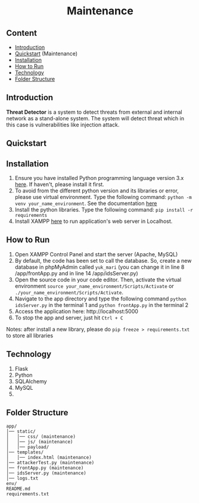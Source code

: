 <center><h1>Maintenance</h1></center>

## Content

- [Introduction](#Introduction)
- [Quickstart](#Quickstart) (Maintenance)
- [Installation](#Installation)
- [How to Run](#How-To-Run)
- [Technology](#Techonology)
- [Folder Structure](#Folder-Structure)

## Introduction 

**Threat Detector** is a system to detect threats from external and internal  network as a stand-alone system. The system will detect threat which in this case is vulnerabilities like injection attack.

## Quickstart

## Installation

1. Ensure you have installed Python programming language version 3.x [here](https://www.python.org/downloads/). If haven't, please install it first.
2. To avoid from the different python version and its libraries or error, please use virtual environment. Type the following command: `python -m venv your_name_environment`. See the documentation [here](https://docs.python.org/3/library/venv.html)
3. Install the python libraries. Type the following command: `pip install -r requirements`
4. Install XAMPP [here](https://www.apachefriends.org/) to run application's web server in Localhost.

## How to Run

1. Open XAMPP Control Panel and start the server (Apache, MySQL)
2. By default, the code has been set to call the database. So, create a new database in phpMyAdmin called `yuk_mari` (you can change it in line 8 /app/frontApp.py and in line 14 /app/idsServer.py)
4. Open the source code in your code editor. Then, activate the virtual environment `source your_name_environment/Scripts/Activate` or `./your_name_environment/Scripts/Activate`.
5. Navigate to the app directory and type the following command `python idsServer.py` in the terminal 1 and `python frontApp.py` in the terminal 2
6. Access the application here: http://localhost:5000
7. To stop the app and server, just hit `Ctrl + C`

Notes: after install a new library, please do `pip freeze > requirements.txt` to store all libraries

## Technology

1. Flask
2. Python
3. SQLAlchemy
4. MySQL
5. 

## Folder Structure
```
app/
│── static/                         
│   │── css/ (maintenance)          
│   │── js/ (maintenance)
│   │── payload/
│── templates/
│   │── index.html (maintenance)
│── attackerTest.py (maintenance)
│── frontApp.py (maintenance)
│── idsServer.py (maintenance)
│── logs.txt
env/
README.md
requirements.txt
```